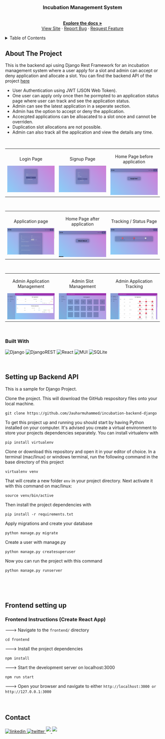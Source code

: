

<!-- PROJECT LOGO -->
<div align="center">
  <h3 align="center">Incubation Management System</h3>

  <p align="center">
    <br />
    <a href="https://github.com/Jauharmuhammed/incubation-frontend-react"><strong>Explore the docs »</strong></a>
    <br />
    <a href="https://incubation-frontend-react.netlify.app/">View Site</a>
    ·
    <a href="https://github.com/Jauharmuhammed/incubation-frontend-react/issues">Report Bug</a>
    ·
    <a href="https://github.com/Jauharmuhammed/incubation-frontend-react/issues">Request Feature</a>
  </p>
</div>



<!-- TABLE OF CONTENTS -->
<details>
  <summary>Table of Contents</summary>
  <ol>
    <li>
      <a href="#about-the-project">About The Project</a>
      <ul>
        <li><a href="#built-with">Built With</a></li>
      </ul>
    </li>
    <li>
      <a href="#frontend-setting-up">Frontend setting up</a>
    </li>
    <li><a href="#contact">Contact</a></li>
  </ol>
</details>


## About The Project
This is the backend api using Django Rest Framework for an incubation management system where a user apply for a slot and admin can accept or deny application and allocate a slot. You can find the backend API of the project [here](https://incubation-frontend-react.netlify.app/)

- User Authentication using JWT (JSON Web Token).
- One user can apply only once then he pormpted to an application status page where user can track and see the application status.
- Admin can see the latest application in a seperate section.
- Admin has the option to accept or deny the application.
- Accecpted applications can be alloacated to a slot once and cannot be overriden.
- Duplication slot allocations are not possible.
- Admin can also track all the application and view the details any time.
<br>

<table width="100%"> 
<tr>

<td width="33%">
<p align="center">
Login Page
</p>
<img src="https://github.com/Jauharmuhammed/incubation-frontend-react/blob/main/assets/1.png">  
</td>
  <td width="33%">      
<p align="center">
Signup Page
</p>
<img src="https://github.com/Jauharmuhammed/incubation-frontend-react/blob/main/assets/2.png">
</td> 
  <td width="33%">      
<p align="center">
Home Page before application
</p>
<img src="https://github.com/Jauharmuhammed/incubation-frontend-react/blob/main/assets/3.png">
</td> 
</table>
<br/>

<table width="100%"> 
<tr>

<td width="33%">
<p align="center">
Application page
</p>
<img src="https://github.com/Jauharmuhammed/incubation-frontend-react/blob/main/assets/4.png">  
</td>
  <td width="33%">      
<p align="center">
Home Page after application
</p>
<img src="https://github.com/Jauharmuhammed/incubation-frontend-react/blob/main/assets/5.png">
</td> 
  <td width="33%">      
<p align="center">
Tracking / Status Page
</p>
<img src="https://github.com/Jauharmuhammed/incubation-frontend-react/blob/main/assets/6.png">
</td> 
</table>
<br/>

<table width="100%"> 
<tr>

<td width="33%">
<p align="center">
Admin Application Management
</p>
<img src="https://github.com/Jauharmuhammed/incubation-frontend-react/blob/main/assets/7.png">  
</td>
  <td width="33%">      
<p align="center">
Admin Slot Management
</p>
<img src="https://github.com/Jauharmuhammed/incubation-frontend-react/blob/main/assets/8.png">
</td> 
  <td width="33%">      
<p align="center">
Admin Application Tracking
</p>
<img src="https://github.com/Jauharmuhammed/incubation-frontend-react/blob/main/assets/9.png">
</td> 
</table>
<br/>

### Built With

![Django](https://img.shields.io/badge/Django-092E20?style=for-the-badge&logo=django&logoColor=white)
![DjangoREST](https://img.shields.io/badge/DJANGO-REST-ff1709?style=for-the-badge&logo=django&logoColor=white&color=ff1709&labelColor=gray)
![React](https://img.shields.io/badge/React-20232A?style=for-the-badge&logo=react&logoColor=61DAFB)
![MUI](https://img.shields.io/badge/MUI-%230081CB.svg?style=for-the-badge&logo=mui&logoColor=white)
![SQLite](https://img.shields.io/badge/SQLite-07405E?style=for-the-badge&logo=sqlite&logoColor=white)

<br>


## Setting up Backend API 

This is a sample for Django Project.

Clone the project. This will download the GitHub respository files onto your local machine.

```Shell
git clone https://github.com/Jauharmuhammed/incubation-backend-django
```

To get this project up and running you should start by having Python installed on your computer. It's advised you create a virtual environment to store your projects dependencies separately. You can install virtualenv with

```
pip install virtualenv
```

Clone or download this repository and open it in your editor of choice. In a terminal (mac/linux) or windows terminal, run the following command in the base directory of this project

```
virtualenv venv
```

That will create a new folder `env` in your project directory. Next activate it with this command on mac/linux:

```
source venv/bin/active
```

Then install the project dependencies with

```
pip install -r requirements.txt
```

Apply migrations and create your database
```
python manage.py migrate
```
Create a user with manage.py
```
python manage.py createsuperuser
```

Now you can run the project with this command

```
python manage.py runserver
```

<br>
<br>
<br>


## Frontend setting up

### Frontend Instructions (Create React App) 

---> Navigate to the `frontend/` directory

```Shell
cd frontend
```

---> Install the project dependencies

```Shell
npm install
```

---> Start the development server on localhost:3000

```Shell
npm run start
```

---> Open your browser and navigate to either `http://localhost:3000 or http://127.0.0.1:3000`
<br>
<br>
<br>



## Contact

<div align='left'>

<a href="https://linkedin.com/in/jauharmuhammed" target="_blank">
<img src="https://img.shields.io/badge/linkedin-%2300acee.svg?color=405DE6&style=for-the-badge&logo=linkedin&logoColor=white" alt=linkedin style="margin-bottom: 5px;"/>
</a>
	
<a href="https://twitter.com/jauharmuhammed_" target="_blank">
<img src="https://img.shields.io/badge/twitter-%2300acee.svg?color=1DA1F2&style=for-the-badge&logo=twitter&logoColor=white" alt=twitter style="margin-bottom: 5px;"/>
</a>
	
<a href="mailto:jauharmuhammedk@gmail.com" target="_blank">
<img src="https://img.shields.io/badge/gmail-%23EA4335.svg?style=for-the-badge&logo=gmail&logoColor=white" t=mail style="margin-bottom: 5px;" />
</a>
	
		
<a href="https://codepen.io/jauharmuhammed" target="_blank">
<img src="https://img.shields.io/badge/codepen-%23000000.svg?style=for-the-badge&logo=codepen&logoColor=white" t=mail style="margin-bottom: 5px;" />
</a>

</div>



